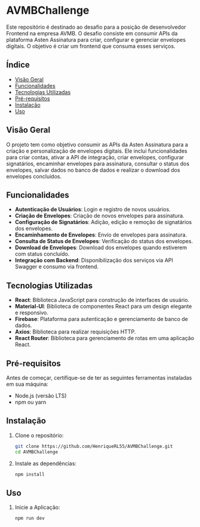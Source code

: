 # AVMBChallenge

Este repositório é destinado ao desafio para a posição de desenvolvedor Frontend na empresa AVMB. O desafio consiste em consumir APIs da plataforma Asten Assinatura para criar, configurar e gerenciar envelopes digitais. O objetivo é criar um frontend que consuma esses serviços.

## Índice

- [Visão Geral](#visão-geral)
- [Funcionalidades](#funcionalidades)
- [Tecnologias Utilizadas](#tecnologias-utilizadas)
- [Pré-requisitos](#pré-requisitos)
- [Instalação](#instalação)
- [Uso](#uso)

## Visão Geral

O projeto tem como objetivo consumir as APIs da Asten Assinatura para a criação e personalização de envelopes digitais. Ele inclui funcionalidades para criar contas, ativar a API de integração, criar envelopes, configurar signatários, encaminhar envelopes para assinatura, consultar o status dos envelopes, salvar dados no banco de dados e realizar o download dos envelopes concluídos.

## Funcionalidades

- **Autenticação de Usuários**: Login e registro de novos usuários.
- **Criação de Envelopes**: Criação de novos envelopes para assinatura.
- **Configuração de Signatários**: Adição, edição e remoção de signatários dos envelopes.
- **Encaminhamento de Envelopes**: Envio de envelopes para assinatura.
- **Consulta de Status de Envelopes**: Verificação do status dos envelopes.
- **Download de Envelopes**: Download dos envelopes quando estiverem com status concluído.
- **Integração com Backend**: Disponibilização dos serviços via API Swagger e consumo via frontend.

## Tecnologias Utilizadas

- **React**: Biblioteca JavaScript para construção de interfaces de usuário.
- **Material-UI**: Biblioteca de componentes React para um design elegante e responsivo.
- **Firebase**: Plataforma para autenticação e gerenciamento de banco de dados.
- **Axios**: Biblioteca para realizar requisições HTTP.
- **React Router**: Biblioteca para gerenciamento de rotas em uma aplicação React.

## Pré-requisitos

Antes de começar, certifique-se de ter as seguintes ferramentas instaladas em sua máquina:

- Node.js (versão LTS)
- npm ou yarn

## Instalação

1. Clone o repositório:
   ```bash
   git clone https://github.com/HenriqueRL55/AVMBChallenge.git
   cd AVMBChallenge

2. Instale as dependências:
    ```bash
    npm install

## Uso

1. Inicie a Aplicação:
     ```bash
    npm run dev




